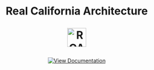 
<h1 align="center">Real California Architecture
<p align="center">
  <img src="https://raw.githubusercontent.com/TenTypeeek/ImageStore/refs/heads/main/Union_RP.png?token=GHSAT0AAAAAADCW4A3ROGA7OG4XOXFINNTW2AJDARA" height="50" alt="RCA Logo">
</p>
</h1>

<p align="center">
  <a href="https://tentypeeek.gitbook.io/undv/mlo/rca" target="_blank">
    <img src="https://img.shields.io/badge/View%20Docs-Real%20California%20Architecture-blue?style=for-the-badge&logo=readthedocs" alt="View Documentation">
  </a>
</p>
